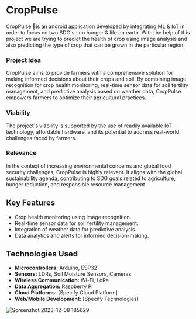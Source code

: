 # CropPulse
CropPulse 🌾is an android application developed by integrating ML &amp; IoT in order to focus on two SDG's  :  no hunger &amp; life on earth. Witht he help of this project we are trying to predict the health of crop using image analysis and also predicting the type of crop that can be grown in the particular region.


### Project Idea
CropPulse aims to provide farmers with a comprehensive solution for making informed decisions about their crops and soil. By combining image recognition for crop health monitoring, real-time sensor data for soil fertility management, and predictive analysis based on weather data, CropPulse empowers farmers to optimize their agricultural practices.

### Viability
The project's viability is supported by the use of readily available IoT technology, affordable hardware, and its potential to address real-world challenges faced by farmers.

### Relevance
In the context of increasing environmental concerns and global food security challenges, CropPulse is highly relevant. It aligns with the global sustainability agenda, contributing to SDG goals related to agriculture, hunger reduction, and responsible resource management.

## Key Features

- Crop health monitoring using image recognition.
- Real-time sensor data for soil fertility management.
- Integration of weather data for predictive analysis.
- Data analytics and alerts for informed decision-making.

## Technologies Used

- **Microcontrollers:** Arduino, ESP32
- **Sensors:** LDRs, Soil Moisture Sensors, Cameras
- **Wireless Communication:** Wi-Fi, LoRa
- **Data Aggregation:** Raspberry Pi
- **Cloud Platforms:** [Specify Cloud Platform]
- **Web/Mobile Development:** [Specify Technologies]


![Screenshot 2023-12-08 185629](https://github.com/nayandiniii/CropPulse/assets/115989171/7064d76b-27db-4a8f-8308-6d04a5bf5205)


